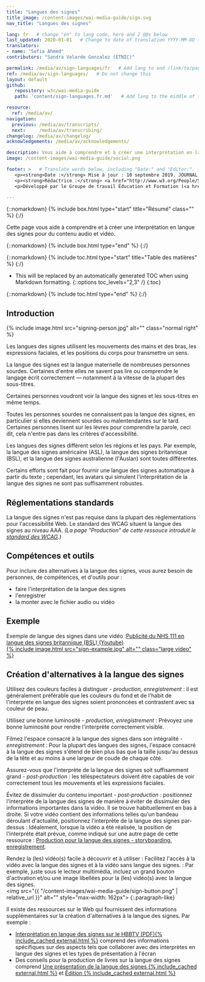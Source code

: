 ```yaml
---
title: "Langues des signes"
title_image: /content-images/wai-media-guide/sign.svg
nav_title: "Langues des signes"

lang: fr   # change "en" to lang code, here and 2 @@s below
last_updated: 2020-01-01   # Change to date of translation YYYY-MM-DD (month in middle)
translators:
- name: "Sofia Ahmed"
contributors: "Sandra Velarde Gonzalez (ETNIC)"

permalink: /media/av/sign-languages/fr   # Add lang to end /link/to/page/@@
ref: /media/av/sign-languages/   # Do not change this
layout: default
github:
   repository: w3c/wai-media-guide
   path: 'content/sign-languages.fr.md'   # Add lang to the middle of the filename, e.g., index.@@.md

resource:
  ref: /media/av/
navigation:
  previous: /media/av/transcripts/
  next:     /media/av/transcribing/
changelog: /media/av/changelog/
acknowledgements: /media/av/acknowledgements/

description: Vous aide à comprendre et à créer une interprétation en langue des signes pour l'accessibilité des contenus audios et vidéos.
image: /content-images/wai-media-guide/social.png

footer: >   # Translate words below, including "Date:" and "Editor:". (Do not update the date.)
   <p><strong>Date :</strong> Mise à jour : 10 septembre 2019. JOURNAL DES MODIFICATIONS.</p>
   <p><strong>Rédactrice :</strong> <a href="http://www.w3.org/People/Shawn">Shawn Lawton Henry</a>. REMERCIEMENTS : liste les contributeurs et les crédits.</p>
   <p>Développé par le Groupe de travail Éducation et Formation (<a href="http://www.w3.org/WAI/EO/">EOWG</a>). Rédigé initialement dans le cadre du projet <a href="https://www.w3.org/WAI/WCAGTA/">WCAG TA</a> financé par le <abbr title="United States">U.S.</abbr> Access Board. Révisé dans le cadre du projet <a href="https://www.w3.org/WAI/expand-access/">WAI Expanding Acess</a> financé par la fondation Ford.</p>

---
```


{::nomarkdown}
{% include box.html type="start" title="Résumé" class="" %}
{:/}

Cette page vous aide à comprendre et à créer une interprétation en langue des signes pour du contenu audio et vidéo.

{::nomarkdown}
{% include box.html type="end" %}
{:/}

{::nomarkdown}
{% include toc.html type="start" title="Table des matières" %}
{:/}

- This will be replaced by an automatically generated TOC when using Markdown formatting.
{::options toc_levels="2,3" /}
{:toc}

{::nomarkdown}
{% include toc.html type="end" %}
{:/}

## Introduction

{% include image.html src="signing-person.jpg" alt="" class="normal right" %}

Les langues des signes utilisent les mouvements des mains et des bras, les expressions faciales, et les positions du corps pour transmettre un sens.

La langue des signes est la langue maternelle de nombreuses personnes sourdes. Certaines d'entre elles ne savent pas lire ou comprendre le langage écrit correctement &mdash; notamment à la vitesse de la plupart des sous-titres.

Certaines personnes voudront voir la langue des signes et les sous-titres en même temps.

Toutes les personnes sourdes ne connaissent pas la langue des signes, en particulier si elles deviennent sourdes ou malentendantes sur le tard. Certaines personnes lisent sur les lèvres pour comprendre la parole, ceci dit, cela n'entre pas dans les critères d'accessibilité.

Les langues des signes diffèrent selon les régions et les pays. Par exemple, la langue des signes américaine (ASL), la langue des signes britannique (BSL), et la langue des signes australienne (l'Auslan) sont toutes différentes.

Certains efforts sont fait pour fournir une langue des signes automatique à partir du texte ; cependant, les avatars qui simulent l'interprétation de la langue des signes ne sont pas suffisamment robustes.

## Réglementations standards

La langue des signes n'est pas requise dans la plupart des réglementations pour l'accessibilité Web.
Le standard des WCAG situent la langue des signes au niveau AAA. _(La page "Production" de cette ressouce introduit le [standard des WCAG](/media/av/planning/#wcag-standard).)_

## Compétences et outils

Pour inclure des alternatives à la langue des signes, vous aurez besoin de personnes, de compétences, et d'outils pour :
* faire l'interprétation de la langue des signes
* l'enregistrer
* la monter avec le fichier audio ou vidéo

## Exemple

Exemple de langue des signes dans une vidéo :[Publicité du NHS 111 en langue des signes britannique (BSL) (Youtube)<br>{% include image.html src="sign-example.jpg" alt="" class="large video" %}](https://www.youtube.com/watch?v=TCq3ru9HQSc)

## Création d'alternatives à la langue des signes

Utilisez des couleurs faciles à distinguer - _production, enregistrement_
: il est généralement préférable que les couleurs du fond et de l'habit de l'interprète en langue des signes soient prononcées et contrastent avec sa couleur de peau.

Utilisez une bonne luminosité - _production, enregistrement_
: Prévoyez une bonne luminosité pour rendre l'interprète correctement visible.

Filmez l'espace consacré à la langue des signes dans son intégralité  - _enregistrement_
: Pour la plupart des langues des signes, l'espace consacré à la langue des signes s'étend de bien plus bas que la taille jusqu'au dessus de la tête et au moins à une largeur de coude de chaque côté.

Assurez-vous que l'interprète de la langue des signes soit suffisamment grand - _post-production_
: les téléspectateurs doivent être capables de voir correctement tous les mouvements et les expressions faciales.

Évitez de dissimuler du contenu important - _post-production_
: positionnez l'interprète de la langue des signes de manière à éviter de dissimuler des informations importantes dans la vidéo. Il se trouve habituellement en bas à droite. Si votre vidéo contient des informations telles qu'un bandeau déroulant d'actualité, positionnez l'interprète de la langue des signes par-dessus : Idéalement, lorsque la vidéo a été réalisée, la position de l'interprète était prévue, comme indiqué sur une autre page de cette ressource : [Production pour la langue des signes - storyboarding, enregistrement](/media/av/av-content/#plan-for-sign-language--storyboarding-recording).

Rendez la (les) vidéo(s) facile à découvrir et à utiliser
: Facilitez l'accès à la vidéo avec la langue des signes et à la vidéo sans langue des signes.
: Par exemple, juste sous le lecteur multimédia, incluez un grand bouton d'activation et/ou une image libellées pour la (les) vidéo(s) avec la langue des signes.<br><img src="{{ "/content-images/wai-media-guide/sign-button.png" | relative_url }}" alt="" style="max-width: 162px">
{:.paragraph-like}

Il existe des ressources sur le Web qui fournissent des informations supplémentaires sur la création d'alternatives à la langue des signes. Par exemple :
* [Interprétation en langue des signes sur le HBBTV (PDF){% include_cached external.html %}](http://pagines.uab.cat/hbb4all/sites/pagines.uab.cat.hbb4all/files/sign_language_interpreting_in_hbbtv.pdf) comprend des informations spécifiques sur des aspects tels que collaborer avec des interprètes en langue des signes et les types de présentation à l'écran
* Des conseils pour la production de livres sur la langue des signes comprend [Une présentation de la langue des signes {% include_cached external.html %}](http://www.sign-lang.uni-hamburg.de/signingbooks/deliver/d31/deliv_31_part3-2.html#3.2.2.6) et [Édition {% include_cached external.html %}](http://www.sign-lang.uni-hamburg.de/signingbooks/sbrc/grid/d71/guide13.htm)
